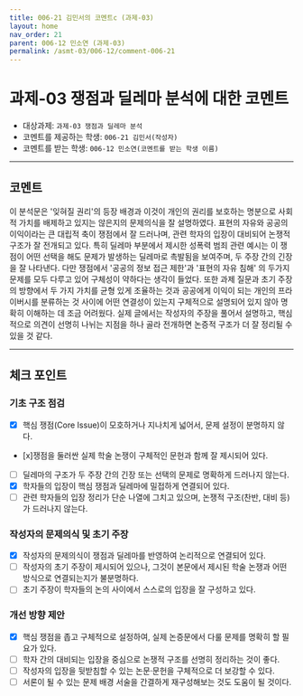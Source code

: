 ```yaml
---
title: 006-21 김민서의 코멘트c (과제-03) 
layout: home
nav_order: 21
parent: 006-12 민소연 (과제-03)
permalink: /asmt-03/006-12/comment-006-21
---
```


# 과제-03 쟁점과 딜레마 분석에 대한 코멘트

- 대상과제: `과제-03 쟁점과 딜레마 분석`
- 코멘트를 제공하는 학생: `006-21 김민서(작성자)` 
- 코멘트를 받는 학생: `006-12 민소연(코멘트를 받는 학생 이름)` 

---

## 코멘트

이 분석문은 '잊혀질 권리'의 등장 배경과 이것이 개인의 권리를 보호하는 명분으로 사회적 가치를 배제하고 있지는 않은지의 문제의식을 잘 설명하였다. 표현의 자유와 공공의 이익이라는 큰 대립적 축이 쟁점에서 잘 드러나며, 관련 학자의 입장이 대비되어 논쟁적 구조가 잘 전개되고 있다. 특히 딜레마 부분에서 제시한 성폭력 범죄 관련 예시는 이 쟁점이 어떤 선택을 해도 문제가 발생하는 딜레마로 촉발됨을 보여주며, 두 주장 간의 긴장을 잘 나타낸다. 다만 쟁점에서 '공공의 정보 접근 제한'과 '표현의 자유 침해' 의 두가지 문제를 모두 다루고 있어 구체성이 약하다는 생각이 들었다. 또한 과제 질문과 초기 주장의 방향에서 두 가지 가치를 균형 있게 조율하는 것과 공공에게 이익이 되는 개인의 프라이버시를 분류하는 것 사이에 어떤 연결성이 있는지 구체적으로 설명되어 있지 않아 명확히 이해하는 데 조금 어려웠다. 실제 글에서는 작성자의 주장을 풀어서 설명하고, 핵심적으로 의견이 선명히 나뉘는 지점을 하나 골라 전개하면 논증적 구조가 더 잘 정리될 수 있을 것 같다.

---

## 체크 포인트

### **기초 구조 점검**
- [x] 핵심 쟁점(Core Issue)이 모호하거나 지나치게 넓어서, 문제 설정이 분명하지 않다.
- [x]쟁점을 둘러싼 실제 학술 논쟁이 구체적인 문헌과 함께 잘 제시되어 있다.
- [ ] 딜레마의 구조가 두 주장 간의 긴장 또는 선택의 문제로 명확하게 드러나지 않는다.
- [x] 학자들의 입장이 핵심 쟁점과 딜레마에 밀접하게 연결되어 있다.
- [ ] 관련 학자들의 입장 정리가 단순 나열에 그치고 있으며, 논쟁적 구조(찬반, 대비 등)가 드러나지 않는다.

### **작성자의 문제의식 및 초기 주장**
- [x] 작성자의 문제의식이 쟁점과 딜레마를 반영하여 논리적으로 연결되어 있다.
- [ ] 작성자의 초기 주장이 제시되어 있으나, 그것이 본문에서 제시된 학술 논쟁과 어떤 방식으로 연결되는지가 불분명하다.
- [ ] 초기 주장이 학자들의 논의 사이에서 스스로의 입장을 잘 구성하고 있다.

### **개선 방향 제안**
- [x] 핵심 쟁점을 좁고 구체적으로 설정하여, 실제 논증문에서 다룰 문제를 명확히 할 필요가 있다.
- [ ] 학자 간의 대비되는 입장을 중심으로 논쟁적 구조를 선명히 정리하는 것이 좋다.
- [ ] 작성자의 입장을 뒷받침할 수 있는 논문·문헌을 구체적으로 더 보강할 수 있다.
- [ ] 서론이 될 수 있는 문제 배경 서술을 간결하게 재구성해보는 것도 도움이 될 것이다.
